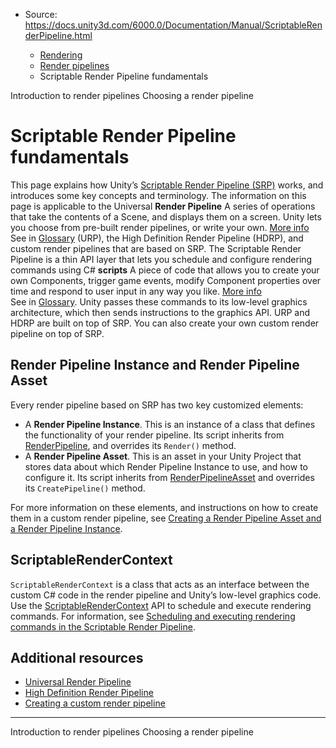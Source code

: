 * Source: https://docs.unity3d.com/6000.0/Documentation/Manual/ScriptableRenderPipeline.html

  * [Rendering](https://docs.unity3d.com/6000.0/Documentation/Manual/rendering-and-post-processing.html)
  * [Render pipelines](https://docs.unity3d.com/6000.0/Documentation/Manual/render-pipelines.html)
  * Scriptable Render Pipeline fundamentals


[](https://docs.unity3d.com/6000.0/Documentation/Manual/render-pipelines-overview.html)
Introduction to render pipelines
[](https://docs.unity3d.com/6000.0/Documentation/Manual/choose-a-render-pipeline-landing.html)
Choosing a render pipeline
# Scriptable Render Pipeline fundamentals
This page explains how Unity’s [Scriptable Render Pipeline (SRP)](https://docs.unity3d.com/6000.0/Documentation/Manual/scriptable-render-pipeline-introduction.html) works, and introduces some key concepts and terminology. The information on this page is applicable to the Universal **Render Pipeline** A series of operations that take the contents of a Scene, and displays them on a screen. Unity lets you choose from pre-built render pipelines, or write your own. [More info](https://docs.unity3d.com/6000.0/Documentation/Manual/render-pipelines.html)  
See in [Glossary](https://docs.unity3d.com/6000.0/Documentation/Manual/Glossary.html#Renderpipeline) (URP), the High Definition Render Pipeline (HDRP), and custom render pipelines that are based on SRP.
The Scriptable Render Pipeline is a thin API layer that lets you schedule and configure rendering commands using C# **scripts** A piece of code that allows you to create your own Components, trigger game events, modify Component properties over time and respond to user input in any way you like. [More info](https://docs.unity3d.com/6000.0/Documentation/Manual/creating-scripts.html)  
See in [Glossary](https://docs.unity3d.com/6000.0/Documentation/Manual/Glossary.html#Scripts). Unity passes these commands to its low-level graphics architecture, which then sends instructions to the graphics API.
URP and HDRP are built on top of SRP. You can also create your own custom render pipeline on top of SRP.
## Render Pipeline Instance and Render Pipeline Asset
Every render pipeline based on SRP has two key customized elements:
  * A **Render Pipeline Instance**. This is an instance of a class that defines the functionality of your render pipeline. Its script inherits from [RenderPipeline](https://docs.unity3d.com/6000.0/Documentation/ScriptReference/Rendering.RenderPipeline.html), and overrides its `Render()` method.
  * A **Render Pipeline Asset**. This is an asset in your Unity Project that stores data about which Render Pipeline Instance to use, and how to configure it. Its script inherits from [RenderPipelineAsset](https://docs.unity3d.com/6000.0/Documentation/ScriptReference/Rendering.RenderPipelineAsset.html) and overrides its `CreatePipeline()` method.


For more information on these elements, and instructions on how to create them in a custom render pipeline, see [Creating a Render Pipeline Asset and a Render Pipeline Instance](https://docs.unity3d.com/Packages/com.unity.render-pipelines.core@17.0/manual/index.html).
## ScriptableRenderContext
`ScriptableRenderContext` is a class that acts as an interface between the custom C# code in the render pipeline and Unity’s low-level graphics code.
Use the [ScriptableRenderContext](https://docs.unity3d.com/6000.0/Documentation/ScriptReference/Rendering.ScriptableRenderContext.html) API to schedule and execute rendering commands. For information, see [Scheduling and executing rendering commands in the Scriptable Render Pipeline](https://docs.unity3d.com/Packages/com.unity.render-pipelines.core@17.0/manual/srp-using-scriptable-render-context.html).
## Additional resources
  * [Universal Render Pipeline](https://docs.unity3d.com/6000.0/Documentation/Manual/universal-render-pipeline.html)
  * [High Definition Render Pipeline](https://docs.unity3d.com/6000.0/Documentation/Manual/high-definition-render-pipeline.html)
  * [Creating a custom render pipeline](https://docs.unity3d.com/Packages/com.unity.render-pipelines.core@17.0/manual/srp-custom.html)


* * *
[](https://docs.unity3d.com/6000.0/Documentation/Manual/render-pipelines-overview.html)
Introduction to render pipelines
[](https://docs.unity3d.com/6000.0/Documentation/Manual/choose-a-render-pipeline-landing.html)
Choosing a render pipeline

